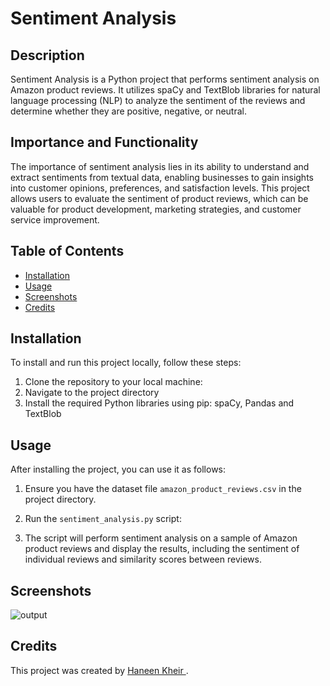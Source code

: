 # Sentiment Analysis

## Description

Sentiment Analysis is a Python project that performs sentiment analysis on Amazon product reviews. It utilizes spaCy and TextBlob libraries for natural language processing (NLP) to analyze the sentiment of the reviews and determine whether they are positive, negative, or neutral.

## Importance and Functionality

The importance of sentiment analysis lies in its ability to understand and extract sentiments from textual data, enabling businesses to gain insights into customer opinions, preferences, and satisfaction levels. This project allows users to evaluate the sentiment of product reviews, which can be valuable for product development, marketing strategies, and customer service improvement.

## Table of Contents

- [Installation](#installation)
- [Usage](#usage)
- [Screenshots](#screenshots)
- [Credits](#credits)

## Installation

To install and run this project locally, follow these steps:

1. Clone the repository to your local machine:
2. Navigate to the project directory
3. Install the required Python libraries using pip: spaCy, Pandas and TextBlob

## Usage

After installing the project, you can use it as follows:

1. Ensure you have the dataset file `amazon_product_reviews.csv` in the project directory.

2. Run the `sentiment_analysis.py` script:

3. The script will perform sentiment analysis on a sample of Amazon product reviews and display the results, including the sentiment of individual reviews and similarity scores between reviews.

## Screenshots

![output](finalCapstone/output.png)
## Credits

This project was created by [Haneen Kheir ](https://github.com/haneenkheir). 


